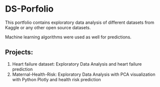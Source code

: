 # DS-Porfolio

This portfolio contains exploratory data analysis of different datasets from Kaggle or any other open source datasets.

Machine learning algorithms were used as well for predictions.

## Projects:

1. Heart failure dataset: Exploratory Data Analysis and heart failure prediction
2. Maternal-Health-Risk: Exploratory Data Analysis with PCA visualization with Python Plotly and health risk prediction
